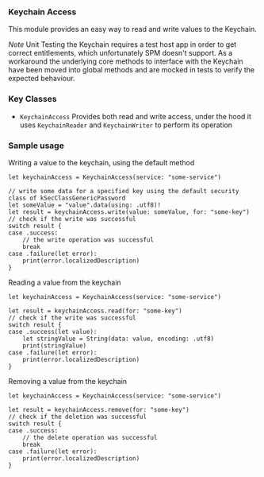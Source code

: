 ### Keychain Access 

This module provides an easy way to read and write values to the Keychain.  

_Note_ 
Unit Testing the Keychain requires a test host app in order to get correct entitlements, which unfortunately SPM doesn't support.
As a workaround the underlying core methods to interface with the Keychain have been moved into global methods and
are mocked in tests to verify the expected behaviour.

### Key Classes

- `KeychainAccess`
Provides both read and write access, under the hood it uses  `KeychainReader` and `KeychainWriter` to perform its operation  

### Sample usage

Writing a value to the keychain, using the default method
``` 
let keychainAccess = KeychainAccess(service: "some-service")

// write some data for a specified key using the default security class of kSecClassGenericPassword
let someValue = "value".data(using: .utf8)!
let result = keychainAccess.write(value: someValue, for: "some-key")
// check if the write was successful
switch result {
case .success:
    // the write operation was successful  
    break
case .failure(let error):
    print(error.localizedDescription)
}
```

Reading a value from the keychain 

```
let keychainAccess = KeychainAccess(service: "some-service")

let result = keychainAccess.read(for: "some-key")
// check if the write was successful
switch result {
case .success(let value):
    let stringValue = String(data: value, encoding: .utf8)
    print(stringValue)
case .failure(let error):
    print(error.localizedDescription)
}
```

Removing a value from the keychain

```
let keychainAccess = KeychainAccess(service: "some-service")

let result = keychainAccess.remove(for: "some-key")
// check if the deletion was successful
switch result {
case .success:
    // the delete operation was successful
    break
case .failure(let error):
    print(error.localizedDescription)
}
```
